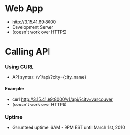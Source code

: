 # Web App
- http://3.15.41.69:8000
- Development Server
- (doesn't work over HTTPS)


# Calling API

### Using CURL
- API syntax: /v1/api/?city={city_name}

#### Example:
- curl http://3.15.41.69:8000/v1/api/?city=vancouver
- (doesn't work over HTTPS)

### Uptime
- Garunteed uptime: 6AM - 9PM EST until March 1st, 2010